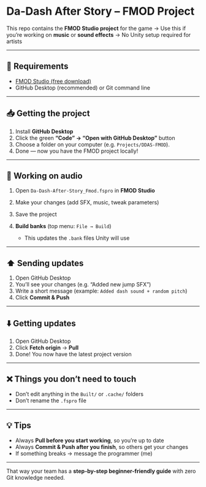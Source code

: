 # Da-Dash After Story – FMOD Project

This repo contains the **FMOD Studio project** for the game
→ Use this if you’re working on **music** or **sound effects**
→ No Unity setup required for artists

---

## 🔧 Requirements

* [FMOD Studio (free download)](https://www.fmod.com/download)
* GitHub Desktop (recommended) or Git command line

---

## 📥 Getting the project

1. Install **GitHub Desktop** 
2. Click the green **“Code” → “Open with GitHub Desktop”** button
3. Choose a folder on your computer (e.g. `Projects/DDAS-FMOD`).
4. Done — now you have the FMOD project locally!

---

## 🎼 Working on audio

1. Open `Da-Dash-After-Story_Fmod.fspro` in **FMOD Studio** 
2. Make your changes (add SFX, music, tweak parameters)
3. Save the project
4. **Build banks** (top menu: `File → Build`)

   * This updates the `.bank` files Unity will use

---

## ⬆️ Sending updates

1. Open GitHub Desktop
2. You’ll see your changes (e.g. “Added new jump SFX”)
3. Write a short message (example: `Added dash sound + random pitch`)
4. Click **Commit & Push**

---

## ⬇️ Getting updates

1. Open GitHub Desktop
2. Click **Fetch origin** → **Pull**
3. Done! You now have the latest project version

---

## ❌ Things you don’t need to touch

* Don’t edit anything in the `Built/` or `.cache/` folders
* Don’t rename the `.fspro` file

---

## 💡 Tips

* Always **Pull before you start working**, so you’re up to date
* Always **Commit & Push after you finish**, so others get your changes
* If something breaks → message the programmer (me)

---

That way your team has a **step-by-step beginner-friendly guide** with zero Git knowledge needed.
